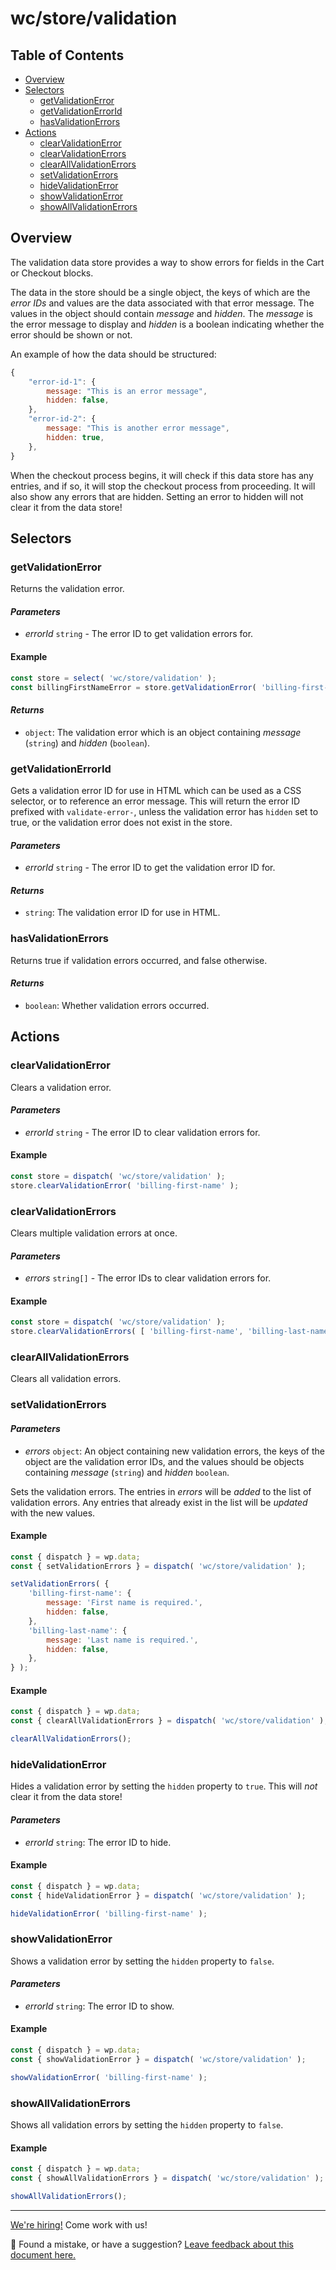 # wc/store/validation

## Table of Contents

-   [Overview](#overview)
-   [Selectors](#selectors)
    -   [getValidationError](#getvalidationerror)
    -   [getValidationErrorId](#getvalidationerrorid)
    -   [hasValidationErrors](#hasvalidationerrors)
-   [Actions](#actions)
    -   [clearValidationError](#clearvalidationerror)
    -   [clearValidationErrors](#clearvalidationerrors)
    -   [clearAllValidationErrors](#clearallvalidationerrors)
    -   [setValidationErrors](#setvalidationerrors)
    -   [hideValidationError](#hidevalidationerror)
    -   [showValidationError](#showvalidationerror)
    -   [showAllValidationErrors](#showallvalidationerrors)

## Overview

The validation data store provides a way to show errors for fields in the Cart or Checkout blocks.

The data in the store should be a single object, the keys of which are the _error IDs_ and values are the data
associated with that error message. The values in the object should contain _message_ and _hidden_. The _message_
is the error message to display and _hidden_ is a boolean indicating whether the error should be shown or not.

An example of how the data should be structured:

```js
{
    "error-id-1": {
        message: "This is an error message",
        hidden: false,
    },
    "error-id-2": {
        message: "This is another error message",
        hidden: true,
    },
}
```

When the checkout process begins, it will check if this data store has any entries, and if so, it will stop the checkout
process from proceeding. It will also show any errors that are hidden. Setting an error to hidden will not clear it from
the data store!

## Selectors

### getValidationError

Returns the validation error.

#### _Parameters_

- _errorId_ `string` - The error ID to get validation errors for.

#### Example

```js
const store = select( 'wc/store/validation' );
const billingFirstNameError = store.getValidationError( 'billing-first-name' );
```


#### _Returns_

-   `object`: The validation error which is an object containing _message_ (`string`) and _hidden_ (`boolean`).

### getValidationErrorId

Gets a validation error ID for use in HTML which can be used as a CSS selector, or to reference an error message.
This will return the error ID prefixed with `validate-error-`, unless the validation error has `hidden` set to true, or
the validation error does not exist in the store.

#### _Parameters_

- _errorId_ `string` - The error ID to get the validation error ID for.

#### _Returns_

-   `string`: The validation error ID for use in HTML.

### hasValidationErrors

Returns true if validation errors occurred, and false otherwise.

#### _Returns_

-   `boolean`: Whether validation errors occurred.

## Actions

### clearValidationError

Clears a validation error.

#### _Parameters_

- _errorId_ `string` - The error ID to clear validation errors for.

#### Example

```js
const store = dispatch( 'wc/store/validation' );
store.clearValidationError( 'billing-first-name' );
```

### clearValidationErrors

Clears multiple validation errors at once.

#### _Parameters_

- _errors_ `string[]` - The error IDs to clear validation errors for.

#### Example

```js
const store = dispatch( 'wc/store/validation' );
store.clearValidationErrors( [ 'billing-first-name', 'billing-last-name', 'terms-and-conditions' ] );
```

### clearAllValidationErrors

Clears all validation errors.

### setValidationErrors

#### _Parameters_

-   _errors_ `object`: An object containing new validation errors, the keys of the object are the validation error IDs,
and the values should be objects containing _message_ (`string`) and _hidden_ `boolean`.

Sets the validation errors. The entries in _errors_ will be _added_ to the list of validation errors. Any entries that
already exist in the list will be _updated_ with the new values.

#### Example

```js
const { dispatch } = wp.data;
const { setValidationErrors } = dispatch( 'wc/store/validation' );

setValidationErrors( {
    'billing-first-name': {
        message: 'First name is required.',
        hidden: false,
    },
    'billing-last-name': {
        message: 'Last name is required.',
        hidden: false,
    },
} );
```

#### Example

```js
const { dispatch } = wp.data;
const { clearAllValidationErrors } = dispatch( 'wc/store/validation' );

clearAllValidationErrors();
```

### hideValidationError

Hides a validation error by setting the `hidden` property to `true`. This will _not_ clear it from the data store!

#### _Parameters_

-   _errorId_ `string`: The error ID to hide.

#### Example

```js
const { dispatch } = wp.data;
const { hideValidationError } = dispatch( 'wc/store/validation' );

hideValidationError( 'billing-first-name' );
```

### showValidationError

Shows a validation error by setting the `hidden` property to `false`.

#### _Parameters_

-   _errorId_ `string`: The error ID to show.

#### Example

```js
const { dispatch } = wp.data;
const { showValidationError } = dispatch( 'wc/store/validation' );

showValidationError( 'billing-first-name' );
```

### showAllValidationErrors

Shows all validation errors by setting the `hidden` property to `false`.

#### Example

```js
const { dispatch } = wp.data;
const { showAllValidationErrors } = dispatch( 'wc/store/validation' );

showAllValidationErrors();
```

<!-- FEEDBACK -->

---

[We're hiring!](https://woocommerce.com/careers/) Come work with us!

🐞 Found a mistake, or have a suggestion? [Leave feedback about this document here.](https://github.com/woocommerce/woocommerce-blocks/issues/new?assignees=&labels=type%3A+documentation&template=--doc-feedback.md&title=Feedback%20on%20./docs/third-party-developers/extensibility/data-store/validation.md)

<!-- /FEEDBACK -->


